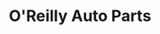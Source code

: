 ---
title: "O'Reilly Auto Parts"
url: /kansas-city/oreilly-auto-parts-northeast-vivion-road/
shop: car parts
---